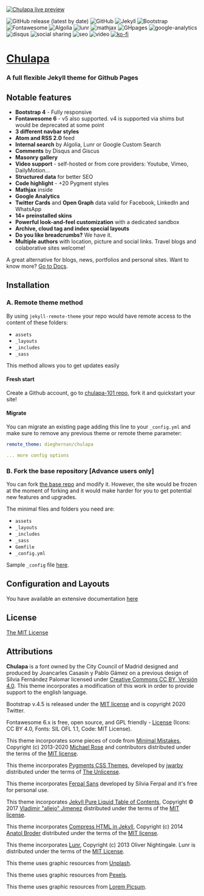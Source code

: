 [![Chulapa live preview][2]][1]

[1]: https://dieghernan.github.io/chulapa/
[2]: https://dieghernan.github.io/chulapa/assets/img/site/banner.png (live preview)

![GitHub release (latest by date)](https://img.shields.io/github/v/release/dieghernan/chulapa) 
![GitHub](https://img.shields.io/github/license/dieghernan/chulapa) 
![Jekyll](https://img.shields.io/badge/jekyll-3.8.7-blue) 
![Bootstrap](https://img.shields.io/badge/bootstrap-4.5.0-blue) 
![Fontawesome](https://img.shields.io/badge/fontawesome->6.x-blue) 
![Algolia](https://img.shields.io/badge/algolia->4.7.0-blue) 
![lunr](https://img.shields.io/badge/lunr-2.3.8-blue) 
![mathjax](https://img.shields.io/badge/mathjax-2.7.1-blue) 
![GHpages](https://img.shields.io/badge/gh--pages-ready-succes) 
![google-analytics](https://img.shields.io/badge/google--analytics-ready-succes) 
![disqus](https://img.shields.io/badge/disqus-ready-succes) 
![social sharing](https://img.shields.io/badge/social--sharing-ready-succes) 
![seo](https://img.shields.io/badge/seo-ready-succes) 
![video](https://img.shields.io/badge/video--support-ok-succes)
[![ko-fi](https://img.shields.io/badge/buy%20me%20a%20coffee-donate-yellow.svg)](https://ko-fi.com/dieghernan)

# [Chulapa](https://dieghernan.github.io/chulapa/)

### A full flexible Jekyll theme for Github Pages

## Notable features

-  **Bootstrap 4** - Fully responsive
-  **Fontawesome 6** - v5 also supported. v4 is supported via shims but would be deprecated at some point
-  **3 different navbar styles**
-  **Atom and RSS 2.0** feed
-  **Internal search** by Algolia, Lunr or Google Custom Search
-  **Comments** by Disqus and Giscus
-  **Masonry gallery**
-  **Video support** - self-hosted or from core providers: Youtube, Vimeo, DailyMotion...
-  **Structured data** for better SEO
-  **Code highlight** - +20 Pygment styles
- **Mathjax** inside
-  **Google Analytics**
-  **Twitter Cards** and **Open Graph** data valid for Facebook, LinkedIn and WhatsApp
-  **14+ preinstalled skins**
-  **Powerful look-and-feel customization** with a dedicated sandbox
-  **Archive, cloud tag and index special layouts**
-  **Do you like breadcrumbs?** We have it.
-  **Multiple authors** with location, picture and social links. Travel blogs and colaborative sites welcome!

A great alternative for blogs, news, portfolios and personal sites. Want to know more? [Go to Docs](https://dieghernan.github.io/chulapa/docs/01-install).

## Installation
### A. Remote theme method

By using `jekyll-remote-theme` your repo would have remote access to the content of these folders:

- `assets`
- `_layouts`
- `_includes`
- `_sass`

This method allows you to get updates easily

#### Fresh start

Create a Github account, go to [chulapa-101 repo](https://github.com/dieghernan/chulapa-101), fork it and quickstart your site!

#### Migrate

You can migrate an existing page adding this line to your `_config.yml` and make sure to remove any previous theme or remote theme parameter:
  
```yaml
remote_theme: dieghernan/chulapa

... more config options
```
    

### B. Fork the base repository [Advance users only]

You can fork [the base repo](https://github.com/dieghernan/chulapa/generate) and modify it. However, the site would be frozen at the moment of forking and it would make harder for you to get potential new features and upgrades.

The minimal files and folders you need are:
 
- `assets`
- `_layouts`
- `_includes`
- `_sass`
- `Gemfile`
- `_config.yml`

Sample `_config` file [here](https://github.com/dieghernan/chulapa/blob/master/_config.yml).

## Configuration and Layouts

You have available an extensive documentation [here](https://dieghernan.github.io/chulapa/docs/01-install)

## License

[The MIT License](https://dieghernan.github.io/chulapa/license)

## Attributions

**Chulapa** is a font owned by the City Council of Madrid designed and produced by Joancarles Casasín y Pablo Gámez on a previous design of Silvia Fernández Palomar licensed under [Creative Commons CC BY, Versión 4.0](https://creativecommons.org/licenses/by/4.0/). This theme incorporates a modification of this work in order to provide support to the english language.

Bootstrap v.4.5 is released under the [MIT license](https://github.com/twbs/bootstrap/blob/v4.5.0/LICENSE) and is copyright 2020 Twitter.

Fontawesome 6.x is free, open source, and GPL friendly - [License](https://fontawesome.com/license/free) (Icons: CC BY 4.0, Fonts: SIL OFL 1.1, Code: MIT License).

This theme incorporates some pieces of code from [Minimal Mistakes](https://mmistakes.github.io/minimal-mistakes/), Copyright (c) 2013-2020 [Michael Rose](https://mademistakes.com/) and contributors distributed under the terms of the [MIT license](https://github.com/mmistakes/minimal-mistakes/blob/master/LICENSE).

This theme incorporates [Pygments CSS Themes](http://jwarby.github.io/jekyll-pygments-themes/languages/javascript.html), developed by [jwarby](https://github.com/jwarby/) distributed under the terms of [The Unlicense](https://github.com/jwarby/jekyll-pygments-themes/blob/master/UNLICENSE.txt).

This theme incorporates [Ferpal Sans](https://www.silviaferpal.com/portfolio-1/ferpalsans) developed by Silvia Ferpal and it's free for personal use.

This theme incorporates [Jekyll Pure Liquid Table of Contents](https://github.com/allejo/jekyll-toc), Copyright © 2017 [Vladimir "allejo" Jimenez](https://github.com/allejo) distributed under the terms of the [MIT license](https://github.com/allejo/jekyll-toc/blob/master/LICENSE.MIT.md).

This theme incorporates [Compress HTML in Jekyll](http://jch.penibelst.de/), Copyright (c) 2014 [Anatol Broder](https://github.com/penibelst) distributed under the terms of the [MIT license](https://github.com/penibelst/jekyll-compress-html/blob/master/LICENSE).

This theme incorporates [Lunr](http://lunrjs.com),
Copyright (c) 2013 Oliver Nightingale.
Lunr is distributed under the terms of the [MIT License](https://github.com/olivernn/lunr.js/blob/master/LICENSE).

This theme uses graphic resources from [Unplash](https://unsplash.com/@dieghernan/collections).

This theme uses graphic resources from [Pexels](https://www.pexels.com/@dieghernan-3081919/collections/).

This theme uses graphic resources from [Lorem Picsum](https://picsum.photos/).

